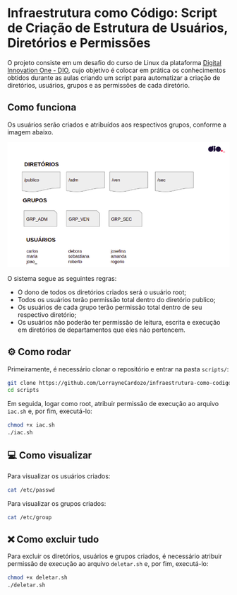 # Infraestrutura como Código: Script de Criação de Estrutura de Usuários, Diretórios e Permissões
O projeto consiste em um desafio do curso de Linux da plataforma [Digital Innovation One - DIO](https://www.dio.me/), cujo objetivo é colocar em prática os conhecimentos obtidos durante as aulas criando um script para automatizar a criação de diretórios, usuários, grupos e as permissões de cada diretório.

## Como funciona
Os usuários serão criados e atribuídos aos respectivos grupos, conforme a imagem abaixo.

![](./img/estrutura.png)

O sistema segue as seguintes regras:

* O dono de todos os diretórios criados será o usuário root;
* Todos os usuários terão permissão total dentro do diretório publico;
* Os usuários de cada grupo terão permissão total dentro de seu respectivo diretório;
* Os usuários não poderão ter permissão de leitura, escrita e execução em diretórios de departamentos que eles não pertencem.



## ⚙️ Como rodar
Primeiramente, é necessário clonar o repositório e entrar na pasta `scripts/`:
```bash
git clone https://github.com/LorrayneCardozo/infraestrutura-como-codigo.git
cd scripts
```

Em seguida, logar como root, atribuir permissão de execução ao arquivo `iac.sh` e, por fim, executá-lo:
```bash
chmod +x iac.sh
./iac.sh
```


## 💻 Como visualizar 
Para visualizar os usuários criados:
```bash
cat /etc/passwd
```
Para visualizar os grupos criados:
```bash
cat /etc/group
```


## ❌ Como excluir tudo
Para excluir os diretórios, usuários e grupos criados, é necessário atribuir permissão de execução ao arquivo `deletar.sh` e, por fim, executá-lo:
```bash
chmod +x deletar.sh
./deletar.sh
```